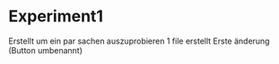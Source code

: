 # Experiment1
Erstellt um ein par sachen auszuprobieren
1 file erstellt
Erste änderung (Button umbenannt)